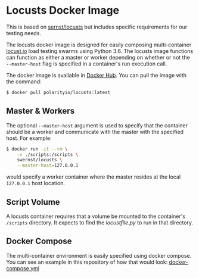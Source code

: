 # Locusts Docker Image

This is based on [sernst/locusts](https://github.com/sernst/locusts) but includes 
specific requirements for our testing needs.

The locusts docker image is designed for easily composing multi-container 
[locust.io](http://http://locust.io/) 
load testing swarms using Python 3.6. The locusts image functions can function
as either a master or worker depending on whether or not the `--master-host` 
flag is specified in a container's run execution call.

The docker image is available in 
[Docker Hub](https://hub.docker.com/r/polarityio/locusts/). You can pull the 
image with the command:

```bash
$ docker pull polarityio/locusts:latest
```

## Master & Workers

The optional `--master-host` argument is used to specify that the container 
should be a worker and communicate with the master with the specified host.
For example:

```bash
$ docker run -it --rm \
    -v ./scripts:/scripts \
    swernst/locusts \
    --master-host=127.0.0.1
```

would specify a worker container where the master resides at the local
`127.0.0.1` host location.

## Script Volume

A locusts container requires that a volume be mounted to the container's 
`/scripts` directory. It expects to find the *locustfile.py* to run in that 
directory.

## Docker Compose

The multi-container environment is easily specified using docker compose. You 
can see an example in this repository of how that would look:
[docker-compose.yml](docker-compose.yml)

